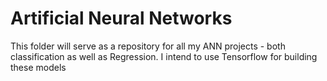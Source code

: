 <h1> Artificial Neural Networks </h1>
<p class='lead'>This folder will serve as a repository for all my ANN projects - both classification as well as Regression. I intend to use Tensorflow for building these models</p>
